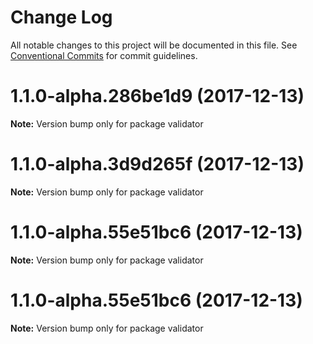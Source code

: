 # Change Log

All notable changes to this project will be documented in this file.
See [Conventional Commits](https://conventionalcommits.org) for commit guidelines.

<a name="1.1.0-alpha.286be1d9"></a>
# 1.1.0-alpha.286be1d9 (2017-12-13)




**Note:** Version bump only for package validator

<a name="1.1.0-alpha.3d9d265f"></a>
# 1.1.0-alpha.3d9d265f (2017-12-13)




**Note:** Version bump only for package validator

<a name="1.1.0-alpha.55e51bc6"></a>
# 1.1.0-alpha.55e51bc6 (2017-12-13)




**Note:** Version bump only for package validator

<a name="1.1.0-alpha.55e51bc6"></a>
# 1.1.0-alpha.55e51bc6 (2017-12-13)




**Note:** Version bump only for package validator
